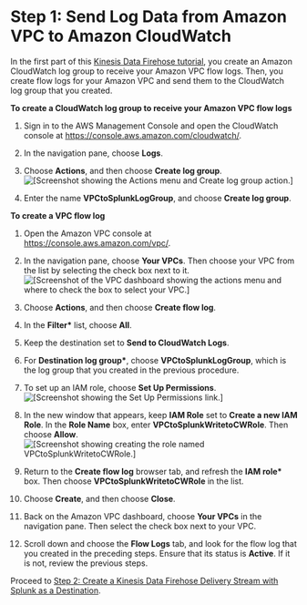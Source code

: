 # Step 1: Send Log Data from Amazon VPC to Amazon CloudWatch<a name="log-data-from-vpc-to-cw"></a>

In the first part of this [Kinesis Data Firehose tutorial](vpc-splunk-tutorial.md), you create an Amazon CloudWatch log group to receive your Amazon VPC flow logs\. Then, you create flow logs for your Amazon VPC and send them to the CloudWatch log group that you created\.

**To create a CloudWatch log group to receive your Amazon VPC flow logs**

1. Sign in to the AWS Management Console and open the CloudWatch console at [https://console\.aws\.amazon\.com/cloudwatch/](https://console.aws.amazon.com/cloudwatch/)\.

1. In the navigation pane, choose **Logs**\.

1. Choose **Actions**, and then choose **Create log group**\.  
![\[Screenshot showing the Actions menu and Create log group action.\]](http://docs.aws.amazon.com/firehose/latest/dev/images/firehose-createloggroup-console.png)

1. Enter the name **VPCtoSplunkLogGroup**, and choose **Create log group**\.

**To create a VPC flow log**

1. Open the Amazon VPC console at [https://console\.aws\.amazon\.com/vpc/](https://console.aws.amazon.com/vpc/)\.

1. In the navigation pane, choose **Your VPCs**\. Then choose your VPC from the list by selecting the check box next to it\.  
![\[Screenshot of the VPC dashboard showing the actions menu and where to check the box to select your VPC.\]](http://docs.aws.amazon.com/firehose/latest/dev/images/firehose-selectvpc-console.png)

1. Choose **Actions**, and then choose **Create flow log**\.

1. In the **Filter\*** list, choose **All**\.

1. Keep the destination set to **Send to CloudWatch Logs**\.

1. For **Destination log group\***, choose **VPCtoSplunkLogGroup**, which is the log group that you created in the previous procedure\.

1. To set up an IAM role, choose **Set Up Permissions**\.   
![\[Screenshot showing the Set Up Permissions link.\]](http://docs.aws.amazon.com/firehose/latest/dev/images/firehose-createflowlog-console.png)

1. In the new window that appears, keep **IAM Role** set to **Create a new IAM Role**\. In the **Role Name** box, enter **VPCtoSplunkWritetoCWRole**\. Then choose **Allow**\.  
![\[Screenshot showing creating the role named VPCtoSplunkWritetoCWRole.\]](http://docs.aws.amazon.com/firehose/latest/dev/images/firehose-cwflowlogrole-console.png)

1. Return to the **Create flow log** browser tab, and refresh the **IAM role\*** box\. Then choose **VPCtoSplunkWritetoCWRole** in the list\.

1. Choose **Create**, and then choose **Close**\.

1. Back on the Amazon VPC dashboard, choose **Your VPCs** in the navigation pane\. Then select the check box next to your VPC\.

1. Scroll down and choose the **Flow Logs** tab, and look for the flow log that you created in the preceding steps\. Ensure that its status is **Active**\. If it is not, review the previous steps\.

Proceed to [Step 2: Create a Kinesis Data Firehose Delivery Stream with Splunk as a Destination](creating-the-stream-to-splunk.md)\.